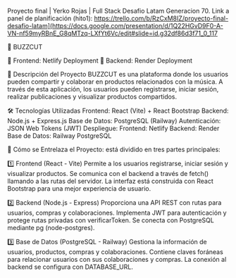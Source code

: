 Proyecto final | Yerko Rojas | Full Stack Desafio Latam Generacion 70.
Link a panel de planificación (hito1): https://trello.com/b/RzCxM8IZ/proyecto-final-desafio-latam](https://docs.google.com/presentation/d/1Q22HGvD9F0-A-VN-nf59myRBnE_G8qMTzq-LXfYt6Vc/edit#slide=id.g32df86d3f71_0_117

🚀 BUZZCUT

📍 Frontend: Netlify Deployment
📍 Backend: Render Deployment

📌 Descripción del Proyecto
BUZZCUT es una plataforma donde los usuarios pueden compartir y colaborar en productos relacionados con la música. A través de esta aplicación, los usuarios pueden registrarse, iniciar sesión, realizar publicaciones y visualizar productos compartidos.

🛠️ Tecnologías Utilizadas
Frontend: React (Vite) + React Bootstrap
Backend: Node.js + Express.js
Base de Datos: PostgreSQL (Railway)
Autenticación: JSON Web Tokens (JWT)
Despliegue:
Frontend: Netlify
Backend: Render
Base de Datos: Railway PostgreSQL

🔄 Cómo se Entrelaza el Proyecto: está dividido en tres partes principales:

1️⃣ Frontend (React - Vite)
Permite a los usuarios registrarse, iniciar sesión y visualizar productos.
Se comunica con el backend a través de fetch() llamando a las rutas del servidor.
La interfaz está construida con React Bootstrap para una mejor experiencia de usuario.

2️⃣ Backend (Node.js - Express)
Proporciona una API REST con rutas para usuarios, compras y colaboraciones.
Implementa JWT para autenticación y protege rutas privadas con verificarToken.
Se conecta con PostgreSQL mediante pg (node-postgres).

3️⃣ Base de Datos (PostgreSQL - Railway)
Gestiona la información de usuarios, productos, compras y colaboraciones.
Contiene claves foráneas para relacionar usuarios con sus colaboraciones y compras.
La conexión al backend se configura con DATABASE_URL.
